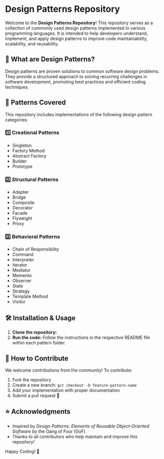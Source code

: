 # Design Patterns Repository

Welcome to the **Design Patterns Repository**! This repository serves as a collection of commonly used design patterns implemented in various programming languages. It is intended to help developers understand, implement, and apply design patterns to improve code maintainability, scalability, and reusability.

## 📌 What are Design Patterns?
Design patterns are proven solutions to common software design problems. They provide a structured approach to solving recurring challenges in software development, promoting best practices and efficient coding techniques.

## 🚀 Patterns Covered
This repository includes implementations of the following design pattern categories:

### 1️⃣ Creational Patterns
- Singleton
- Factory Method
- Abstract Factory
- Builder
- Prototype

### 2️⃣ Structural Patterns
- Adapter
- Bridge
- Composite
- Decorator
- Facade
- Flyweight
- Proxy

### 3️⃣ Behavioral Patterns
- Chain of Responsibility
- Command
- Interpreter
- Iterator
- Mediator
- Memento
- Observer
- State
- Strategy
- Template Method
- Visitor

## 🛠 Installation & Usage
1. **Clone the repository:**
3. **Run the code:** Follow the instructions in the respective README file within each pattern folder.

## 📖 How to Contribute
We welcome contributions from the community! To contribute:
1. Fork the repository
2. Create a new branch: `git checkout -b feature-pattern-name`
3. Add your implementation with proper documentation
4. Submit a pull request 🚀


## ⭐ Acknowledgments
- Inspired by *Design Patterns: Elements of Reusable Object-Oriented Software* by the Gang of Four (GoF).
- Thanks to all contributors who help maintain and improve this repository!

Happy Coding! 🎯
